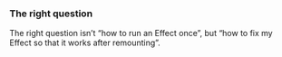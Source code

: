 ### The right question
The right question isn’t “how to run an Effect once”, but “how to fix my Effect so that it works after remounting”.